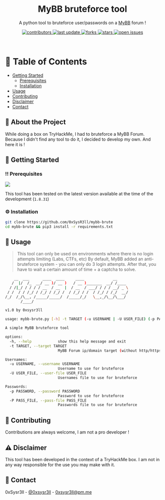 
<div align="center">

<!--  <img src="assets/logo.png" alt="logo" width="200" height="auto" />-->
  <h1>MyBB bruteforce tool</h1>
  
  <p>
    A python tool to bruteforce user/passwords on a <a href="https://mybb.com">MyBB</a> forum ! 
  </p>
  
  
<!-- Badges -->
<p>
  <a href="https://github.com/0xsysr3ll/mybb-brute/graphs/contributors">
    <img src="https://img.shields.io/github/contributors/0xsysr3ll/mybb-brute" alt="contributors" />
  </a>
  <a href="">
    <img src="https://img.shields.io/github/last-commit/0xsysr3ll/mybb-brute" alt="last update" />
  </a>
  <a href="https://github.com/0xsysr3ll/mybb-brute/network/members">
    <img src="https://img.shields.io/github/forks/0xsysr3ll/mybb-brute" alt="forks" />
  </a>
  <a href="https://github.com/0xsysr3ll/mybb-brute/stargazers">
    <img src="https://img.shields.io/github/stars/0xsysr3ll/mybb-brute" alt="stars" />
  </a>
  <a href="https://github.com/0xsysr3ll/mybb-brute/issues/">
    <img src="https://img.shields.io/github/issues/0xsysr3ll/mybb-brute" alt="open issues" />
  </a>
</p>
 
</div>

<br />

<!-- Table of Contents -->
# :notebook_with_decorative_cover: Table of Contents

- [Getting Started](#toolbox-getting-started)
  * [Prerequisites](#bangbang-prerequisites)
  * [Installation](#gear-installation)
- [Usage](#eyes-usage)
- [Contributing](#wave-contributing)
- [Disclaimer](#warning-disclaimer)
- [Contact](#handshake-contact)

  

<!-- About the Project -->
## :star2: About the Project

While doing a box on TryHackMe, I had to bruteforce a MyBB Forum.
Because I didn't find any tool to do it, I decided to develop my own. And here it is !

<!-- Getting Started -->
## :toolbox: Getting Started

<!-- Prerequisites -->
### :bangbang: Prerequisites

<img src="https://img.shields.io/github/pipenv/locked/python-version/0xsysr3ll/mybb-brute?style=flat-square">

This tool has been tested on the latest version available at the time of the development (`1.8.31`)

<!-- Installation -->
### :gear: Installation

```bash
git clone https://github.com/0xSysR3ll/mybb-brute
cd mybb-brute && pip3 install -r requirements.txt
```

<!-- Usage -->
## :eyes: Usage

> This tool can only be used on environments where there is no login attempts limiting (Labs, CTFs, etc)
By default, MyBB added an anti-bruteforce system - you can only do 3 login attempts. After that, you have to wait a certain amount of time + a captcha to solve.


```bash
    __  ___      ____  ____     ____             __     
   /  |/  /_  __/ __ )/ __ )   / __ )_______  __/ /____ 
  / /|_/ / / / / __  / __  |  / __  / ___/ / / / __/ _ \
 / /  / / /_/ / /_/ / /_/ /  / /_/ / /  / /_/ / /_/  __/
/_/  /_/\__, /_____/_____/  /_____/_/   \__,_/\__/\___/ 
       /____/                                           

v1.0 by 0xsysr3ll

usage: mybb-brute.py [-h] -t TARGET (-u USERNAME | -U USER_FILE) (-p PASSWORD | -P PASS_FILE)

A simple MyBB bruteforce tool

options:
  -h, --help            show this help message and exit
  -t TARGET, --target TARGET
                        MyBB Forum ip/domain target (without http/https), eg. 10.10.10.1:8080

Usernames:
  -u USERNAME, --username USERNAME
                        Username to use for bruteforce
  -U USER_FILE, --user-file USER_FILE
                        Usernames file to use for bruteforce

Passwords:
  -p PASSWORD, --password PASSWORD
                        Password to use for bruteforce
  -P PASS_FILE, --pass-file PASS_FILE
                        Passwords file to use for bruteforce
```
<!-- Contributing -->
## :wave: Contributing


Contributions are always welcome, I am not a pro developer !


<!-- License -->
## :warning: Disclaimer

This tool has been developed in the context of a TryHackMe box. I am not in any way responsible for the use you may make with it.


<!-- Contact -->
## :handshake: Contact

0xSysr3ll - [@0xsysr3ll](https://twitter.com/0xsysr3ll) - 0xsysr3ll@pm.me
